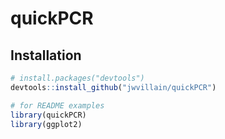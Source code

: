 # quickPCR

## Installation

``` r
# install.packages("devtools") 
devtools::install_github("jwvillain/quickPCR")

# for README examples
library(quickPCR)
library(ggplot2)
```
